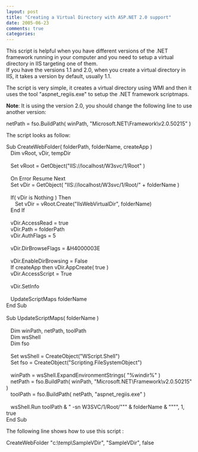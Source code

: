 ```yaml
---
layout: post
title: "Creating a Virtual Directory with ASP.NET 2.0 support"
date: 2005-06-23
comments: true
categories: 
---
```


This script is helpful when you have different versions of the .NET
framework running in your computer and you need to setup a virtual
directory in IIS targeting one of them.\
If you have the versions 1.1 and 2.0, when you create a virtual
directory in IIS, it takes a version by default, usually 1.1.

The script is very simple, it creates a virtual directory using WMI and
then it uses the tool "aspnet\_regiis.exe" to setup the .NET framework
scriptmaps.

**Note**: It is using the version 2.0, you should change the following
line to use another version:

netPath = fso.BuildPath( winPath, "Microsoft.NET\\Framework\\v2.0.50215"
)

The script looks as follow:

Sub CreateWebFolder( folderPath, folderName, createApp )\
   Dim vRoot, vDir, tempDir\
\
   Set vRoot = GetObject("IIS://localhost/W3svc/1/Root" )\
\
   On Error Resume Next\
   Set vDir = GetObject( "IIS://localhost/W3svc/1/Root/" + folderName )\
\
   If( vDir is Nothing ) Then\
      Set vDir = vRoot.Create("IIsWebVirtualDir", folderName)\
   End If\
\
   vDir.AccessRead = true\
   vDir.Path = folderPath\
   vDir.AuthFlags = 5\
\
   vDir.DirBrowseFlags = &H4000003E\
\
   vDir.EnableDirBrowsing = False\
   If createApp then vDir.AppCreate( true )\
   vDir.AccessScript = True\
\
   vDir.SetInfo\
\
   UpdateScriptMaps folderName\
End Sub\
\
Sub UpdateScriptMaps( folderName )\
\
   Dim winPath, netPath, toolPath\
   Dim wsShell\
   Dim fso\
\
   Set wsShell = CreateObject("WScript.Shell")\
   Set fso = CreateObject("Scripting.FileSystemObject")\
\
   winPath = wsShell.ExpandEnvironmentStrings( "%windir%" )\
   netPath = fso.BuildPath( winPath,
"Microsoft.NET\\Framework\\v2.0.50215" )\
   toolPath = fso.BuildPath( netPath, "aspnet\_regiis.exe" )\
\
   wsShell.Run toolPath & " -sn W3SVC/1/Root/""" & folderName & """", 1,
true\
End Sub

The following line shows how to use this script :

CreateWebFolder "c:\\temp\\SampleVDir", "SampleVDir", false

